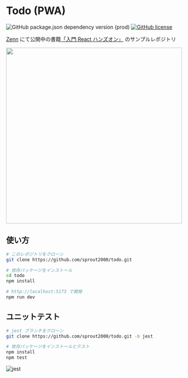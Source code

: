 # Todo (PWA)

![GitHub package.json dependency version (prod)](https://img.shields.io/github/package-json/dependency-version/sprout2000/todo/react)
[![GitHub license](https://img.shields.io/github/license/sprout2000/todo)](https://github.com/sprout2000/todo/blob/master/LICENSE.md)

[Zenn](https://zenn.dev/) にて公開中の書籍[「入門 React ハンズオン」](https://zenn.dev/sprout2000/books/76a279bb90c3f3) のサンプルレポジトリ

<img height="480" src="https://storage.googleapis.com/zenn-user-upload/afb4ca4f85a799effd7f4870.png" />

## 使い方

```sh
# このレポジトリをクローン
git clone https://github.com/sprout2000/todo.git

# 依存パッケージをインストール
cd todo
npm install

# http://localhost:5173 で開発
npm run dev
```

## ユニットテスト

```sh
# jest ブランチをクローン
git clone https://github.com/sprout2000/todo.git -b jest

# 依存パッケージをインストールとテスト
npm install
npm test
```

![jest](https://user-images.githubusercontent.com/52094761/226514775-9581f507-c38a-490c-9da5-ac3c0e1e7325.gif)
